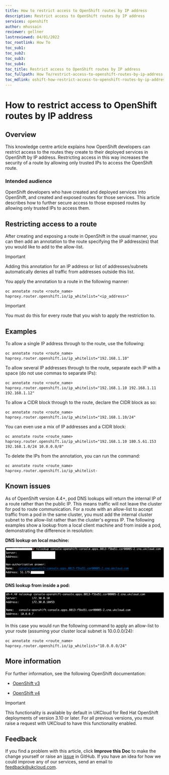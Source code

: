 ```yaml
---
title: How to restrict access to OpenShift routes by IP address
description: Restrict access to OpenShift routes by IP address
services: openshift
author: mhussain
reviewer: gellner
lastreviewed: 04/01/2022
toc_rootlink: How To
toc_sub1:
toc_sub2:
toc_sub3:
toc_sub4:
toc_title: Restrict access to OpenShift routes by IP address
toc_fullpath: How To/restrict-access-to-openshift-routes-by-ip-address.md
toc_mdlink: oshift-how-restrict-access-to-openshift-routes-by-ip-address.md
---
```


# How to restrict access to OpenShift routes by IP address

## Overview

This knowledge centre article explains how OpenShift developers can restrict access to the routes they create to their deployed services in OpenShift by IP address. Restricting access in this way increases the security of a route by allowing only trusted IPs to access the OpenShift route.

### Intended audience

OpenShift developers who have created and deployed services into OpenShift, and created and exposed routes for those services. This article describes how to further secure access to those exposed routes by allowing only trusted IPs to access them.

## Restricting access to a route

After creating and exposing a route in OpenShift in the usual manner, you can then add an annotation to the route specifying the IP address(es) that you would like to add to the allow-list.

> [!IMPORTANT]
> Adding this annotation for an IP address or list of addresses/subnets automatically denies all traffic from addresses outside this list.

You apply the annotation to a route in the following manner:

    oc annotate route <route_name> haproxy.router.openshift.io/ip_whitelist="<ip_address>"

> [!IMPORTANT]
> You must do this for every route that you wish to apply the restriction to.

## Examples

To allow a single IP address through to the route, use the following:

    oc annotate route <route_name> haproxy.router.openshift.io/ip_whitelist="192.168.1.10"

To allow several IP addresses through to the route, separate each IP with a space (do not use commas to separate IPs):

    oc annotate route <route_name> haproxy.router.openshift.io/ip_whitelist="192.168.1.10 192.168.1.11 192.168.1.12"

To allow a CIDR block through to the route, declare the CIDR block as so:

    oc annotate route <route_name> haproxy.router.openshift.io/ip_whitelist="192.168.1.10/24"

You can even use a mix of IP addresses and a CIDR block:

    oc annotate route <route_name> haproxy.router.openshift.io/ip_whitelist="192.168.1.10 180.5.61.153 192.168.1.0/24 10.0.0.0/8"

To delete the IPs from the annotation, you can run the command:

    oc annotate route <route_name> haproxy.router.openshift.io/ip_whitelist-
    
## Known issues   

As of OpenShift version 4.4+, pod DNS lookups will return the internal IP of a route rather than the public IP. This means traffic will not leave the cluster for pod to route communication. For a route with an allow-list to accept traffic from a pod in the same cluster, you must add the internal cluster subnet to the allow-list rather than the cluster's egress IP. The following examples show a lookup from a local client machine and from inside a pod, demonstrating the difference in resolution:

**DNS lookup on local machine:**

 ![Local machine lookup](images/oshift-local-lookup.png)

**DNS lookup from inside a pod:**

 ![Pod lookup](images/oshift-pod-lookup.png)

In this case you would run the following command to apply an allow-list to your route (assuming your cluster local subnet is 10.0.0.0/24):

    oc annotate route <route_name> haproxy.router.openshift.io/ip_whitelist="10.0.0.0/24"

## More information

For further information, see the following OpenShift documentation:

- [OpenShift v3](https://docs.openshift.com/container-platform/3.11/architecture/networking/routes.html)

- [OpenShift v4](https://docs.openshift.com/container-platform/4.9/networking/routes/route-configuration.html)

> [!IMPORTANT]
> This functionality is available by default in UKCloud for Red Hat OpenShift deployments of version 3.10 or later. For all previous versions, you must raise a request with UKCloud to have this functionality enabled.

## Feedback

If you find a problem with this article, click **Improve this Doc** to make the change yourself or raise an [issue](https://github.com/UKCloud/documentation/issues) in GitHub. If you have an idea for how we could improve any of our services, send an email to <feedback@ukcloud.com>.
